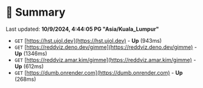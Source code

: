 # 📖 Summary
Last updated: **10/9/2024, 4:44:05 PG "Asia/Kuala_Lumpur"**

- `GET` [https://hst.ujol.dev](https://hst.ujol.dev) - **Up** (943ms)
- `GET` [https://reddviz.deno.dev/gimme](https://reddviz.deno.dev/gimme) - **Up** (1346ms)
- `GET` [https://reddviz.amar.kim/gimme](https://reddviz.amar.kim/gimme) - **Up** (612ms)
- `GET` [https://dumb.onrender.com](https://dumb.onrender.com) - **Up** (268ms)
